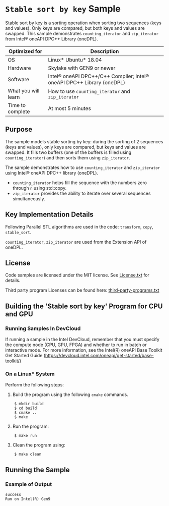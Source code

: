 # `Stable sort by key` Sample

Stable sort by key is a sorting operation when sorting two sequences (keys and values). Only keys are compared, but both keys and values are swapped. This sample demonstrates `counting_iterator` and `zip_iterator` from Intel&reg; oneAPI DPC++ Library (oneDPL).


| Optimized for                   | Description                                                                      |
|---------------------------------|----------------------------------------------------------------------------------|
| OS                              | Linux* Ubuntu* 18.04                                                             |
| Hardware                        | Skylake with GEN9 or newer                                                       |
| Software                        | Intel&reg; oneAPI DPC++/C++ Compiler; Intel&reg; oneAPI DPC++ Library (oneDPL)   |
| What you will learn             | How to use `counting_iterator` and `zip_iterator`                                |
| Time to complete                | At most 5 minutes                                                                |

## Purpose

The sample models stable sorting by key: during the sorting of 2 sequences (keys and values), only keys are compared, but keys and values are swapped.
It fills two buffers (one of the buffers is filled using `counting_iterator`) and then sorts them using `zip_iterator`.

The sample demonstrates how to use `counting_iterator` and `zip_iterator` using Intel&reg; oneAPI DPC++ library (oneDPL).
* `counting_iterator` helps fill the sequence with the numbers zero through `n` using std::copy.
* `zip_iterator` provides the ability to iterate over several sequences simultaneously.

## Key Implementation Details

Following Parallel STL algorithms are used in the code: `transform`, `copy`, `stable_sort`.

`counting_iterator`, `zip_iterator` are used from the Extension API of oneDPL.

## License

Code samples are licensed under the MIT license. See
[License.txt](https://github.com/oneapi-src/oneAPI-samples/blob/master/License.txt) for details.

Third party program Licenses can be found here: [third-party-programs.txt](https://github.com/oneapi-src/oneAPI-samples/blob/master/third-party-programs.txt)

## Building the 'Stable sort by key' Program for CPU and GPU

### Running Samples In DevCloud
If running a sample in the Intel DevCloud, remember that you must specify the compute node (CPU, GPU, FPGA) and whether to run in batch or interactive mode. For more information, see the Intel(R) oneAPI Base Toolkit Get Started Guide (https://devcloud.intel.com/oneapi/get-started/base-toolkit/)

### On a Linux* System
Perform the following steps:

1. Build the program using the following `cmake` commands.
```
    $ mkdir build
    $ cd build
    $ cmake ..
    $ make
```

2. Run the program:
```
    $ make run
```

3. Clean the program using:
```
    $ make clean
```

## Running the Sample
### Example of Output

```
success
Run on Intel(R) Gen9
```
